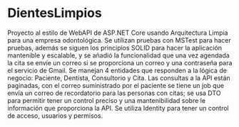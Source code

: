 # DientesLimpios
Proyecto al estilo de WebAPI de ASP.NET Core usando Arquitectura Limpia para una empresa odontológica. Se utilizan pruebas con MSTest para hacer pruebas, además se siguen los principios SOLID para hacer la aplicación mantenible y escalable, y se añadió la funcionalidad que una vez agendada la cita se envíe un correo si se proporciona un correo y una contraseña para el servicio de Gmail. 
Se manejan 4 entidades que responden a la lógica de negocio: Paciente, Dentista, Consultorio y Cita. Las consultas a la API están paginadas, con el correo suministrado por el paciente se tiene un job que envía un correo de recordatorio para las personas con citas; se usa DTO para permitir tener un control preciso y una mantenibilidad sobre le información que proporciona la API. Se utiliza Identity para tener un control de acceso, usuarios y permisos. 
